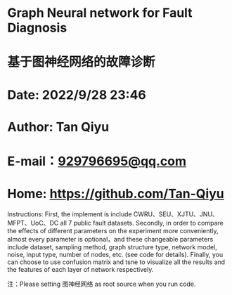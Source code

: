 # Graph Neural network for Fault Diagnosis
# 基于图神经网络的故障诊断

# Date: 2022/9/28 23:46
# Author: Tan Qiyu
# E-mail：929796695@qq.com
# Home: https://github.com/Tan-Qiyu

Instructions:
First, the implement is include CWRU、SEU、XJTU、JNU、MFPT、UoC、DC all 7 public fault datasets.
Secondly, in order to compare the effects of different parameters on the experiment more conveniently, almost every parameter is optional，and these changeable parameters include dataset, sampling method, graph structure type, network model, noise, input type, number of nodes, etc. (see code for details).
Finally, you can choose to use confusion matrix and tsne to visualize all the results and the features of each layer of network respectively.

注：Please setting 图神经网络 as root source when you run code.
